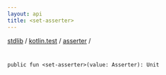 ```yaml
---
layout: api
title: <set-asserter>
---
```

[stdlib](../../index.md) / [kotlin.test](../index.md) / [asserter](index.md) / [<set-asserter>](_set-asserter_.md)

# <set-asserter>

```
public fun <set-asserter>(value: Asserter): Unit
```
